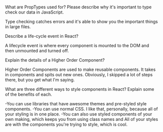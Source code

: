What are PropTypes used for? Please describe why it's important to type check our data in JavaScript.

Type checking catches errors and it's able to show you the important things in large files.

Describe a life-cycle event in React?

A lifecycle event is where every component is mounted to the DOM and then unmounted and turned off.

Explain the details of a Higher Order Component?

Higher Order Components are used to make reusable components. It takes in components and spits out new ones. Obviously, I skipped a lot of steps there, but you get what I'm saying.

What are three different ways to style components in React? Explain some of the benefits of each.

-You can use libraries that have awesome themes and pre-styled style components.
-You can use normal CSS. I like that, personally, because all of your styling is in one place.
-You can also use styled components of your own making, which keeps you from using class names and All of your styles are with the components you're trying to style, which is cool.